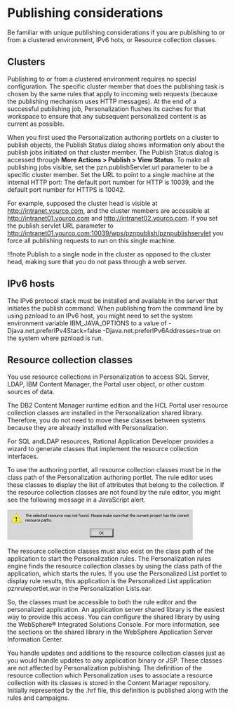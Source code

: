 # Publishing considerations

Be familiar with unique publishing considerations if you are publishing to or from a clustered environment, IPv6 hots, or Resource collection classes.

## Clusters

Publishing to or from a clustered environment requires no special configuration. The specific cluster member that does the publishing task is chosen by the same rules that apply to incoming web requests (because the publishing mechanism uses HTTP messages). At the end of a successful publishing job, Personalization flushes its caches for that workspace to ensure that any subsequent personalized content is as current as possible.

When you first used the Personalization authoring portlets on a cluster to publish objects, the Publish Status dialog shows information only about the publish jobs initiated on that cluster member. The Publish Status dialog is accessed through **More Actions > Publish > View Status**. To make all publishing jobs visible, set the pzn.publishServlet.url parameter to be a specific cluster member. Set the URL to point to a single machine at the internal HTTP port: The default port number for HTTP is 10039, and the default port number for HTTPS is 10042.

For example, supposed the cluster head is visible at http://intranet.yourco.com, and the cluster members are accessible at http://intranet01.yourco.com and http://intranet02.yourco.com. If you set the publish servlet URL parameter to http://intranet01.yourco.com:10039/wps/pznpublish/pznpublishservlet you force all publishing requests to run on this single machine.

!!!note
    Publish to a single node in the cluster as opposed to the cluster head, making sure that you do not pass through a web server.

## IPv6 hosts

The IPv6 protocol stack must be installed and available in the server that initiates the publish command. When publishing from the command line by using pznload to an IPv6 host, you might need to set the system environment variable IBM_JAVA_OPTIONS to a value of -Djava.net.preferIPv4Stack=false -Djava.net.preferIPv6Addresses=true on the system where pznload is run.

## Resource collection classes

You use resource collections in Personalization to access SQL Server, LDAP, IBM Content Manager, the Portal user object, or other custom sources of data.

The DB2 Content Manager runtime edition and the HCL Portal user resource collection classes are installed in the Personalization shared library. Therefore, you do not need to move these classes between systems because they are already installed with Personalization.

For SQL andLDAP resources, Rational Application Developer provides a wizard to generate classes that implement the resource collection interfaces.

To use the authoring portlet, all resource collection classes must be in the class path of the Personalization authoring portlet. The rule editor uses these classes to display the list of attributes that belong to the collection. If the resource collection classes are not found by the rule editor, you might see the following message in a JavaScript alert.

![Message displayed when resource classes cannot be found](../_img/pzn_resource_class_error.jpeg)

The resource collection classes must also exist on the class path of the application to start the Personalization rules. The Personalization rules engine finds the resource collection classes by using the class path of the application, which starts the rules. If you use the Personalized List portlet to display rule results, this application is the Personalized List application pznruleportlet.war in the Personalization Lists.ear.

So, the classes must be accessible to both the rule editor and the personalized application. An application server shared library is the easiest way to provide this access. You can configure the shared library by using the WebSphere® Integrated Solutions Console. For more information, see the sections on the shared library in the WebSphere Application Server Information Center.

You handle updates and additions to the resource collection classes just as you would handle updates to any application binary or JSP. These classes are not affected by Personalization publishing. The definition of the resource collection which Personalization uses to associate a resource collection with its classes is stored in the Content Manager repository. Initially represented by the .hrf file, this definition is published along with the rules and campaigns.



